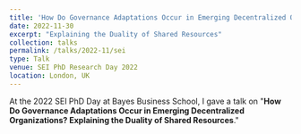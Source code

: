 ```yaml
---
title: 'How Do Governance Adaptations Occur in Emerging Decentralized Organizations?'
date: 2022-11-30
excerpt: "Explaining the Duality of Shared Resources"
collection: talks
permalink: /talks/2022-11/sei
type: Talk
venue: SEI PhD Research Day 2022
location: London, UK
---
```


At the 2022 SEI PhD Day at Bayes Business School, I gave a talk on "**How Do Governance Adaptations Occur in Emerging Decentralized Organizations? Explaining the Duality of Shared Resources**."